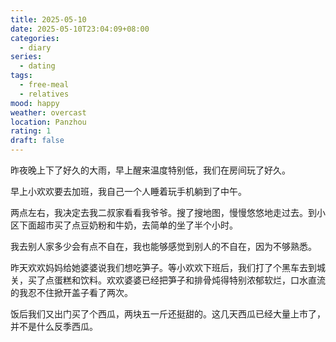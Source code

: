```yaml
---
title: 2025-05-10
date: 2025-05-10T23:04:09+08:00
categories:
  - diary
series:
  - dating
tags:
  - free-meal
  - relatives
mood: happy
weather: overcast
location: Panzhou
rating: 1
draft: false
---
```

昨夜晚上下了好久的大雨，早上醒来温度特别低，我们在房间玩了好久。

早上小欢欢要去加班，我自己一个人睡着玩手机躺到了中午。

两点左右，我决定去我二叔家看看我爷爷。搜了搜地图，慢慢悠悠地走过去。到小区下面超市买了点豆奶粉和牛奶，去简单的坐了半个小时。

我去别人家多少会有点不自在，我也能够感觉到别人的不自在，因为不够熟悉。

昨天欢欢妈妈给她婆婆说我们想吃笋子。等小欢欢下班后，我们打了个黑车去到城关，买了点蛋糕和饮料。欢欢婆婆已经把笋子和排骨炖得特别浓郁软烂，口水直流的我忍不住掀开盖子看了两次。

饭后我们又出门买了个西瓜，两块五一斤还挺甜的。这几天西瓜已经大量上市了，并不是什么反季西瓜。

